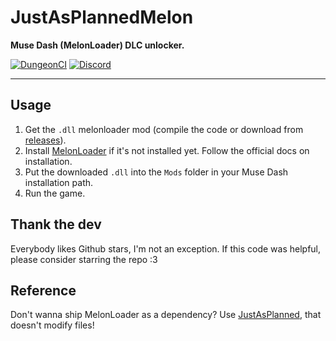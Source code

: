 # JustAsPlannedMelon
**Muse Dash (MelonLoader) DLC unlocker.**

[![DungeonCI](https://img.shields.io/static/v1?label=dungeonci&message=master&color=purple)](https://www.google.com/search?q=Van+Darkholme)
[![Discord](https://img.shields.io/discord/1070816148838420561?label=discord&logo=discord&logoColor=fff)](https://discord.gg/jz7XnfDE7j)

----

## Usage
1. Get the `.dll` melonloader mod (compile the code or download from [releases](https://github.com/Eimaen/JustAsPlannedMelon/releases)).
2. Install [MelonLoader](https://melonwiki.xyz) if it's not installed yet. Follow the official docs on installation.
3. Put the downloaded `.dll` into the `Mods` folder in your Muse Dash installation path.
4. Run the game.

## Thank the dev
Everybody likes Github stars, I'm not an exception. If this code was helpful, please consider starring the repo :3

## Reference
Don't wanna ship MelonLoader as a dependency? Use [JustAsPlanned](https://github.com/Eimaen/JustAsPlanned), that doesn't modify files!
